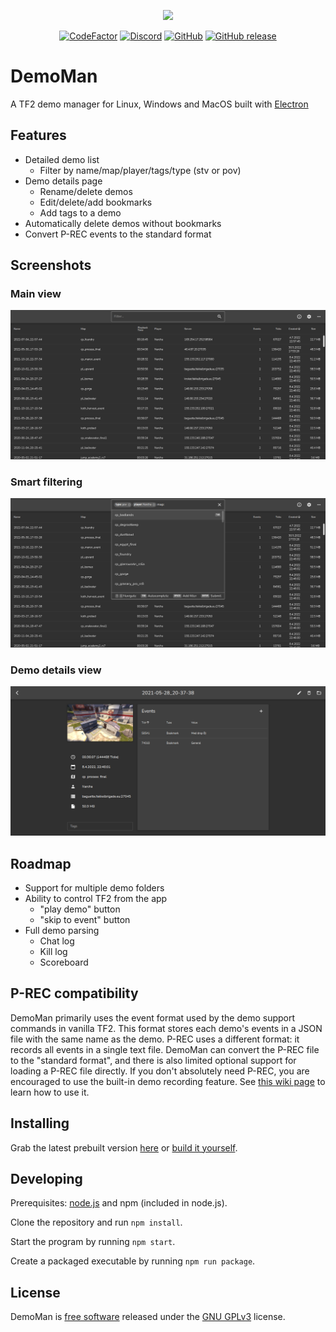 <p align="center">
  <img src="https://raw.githubusercontent.com/narcha/demoman/main/githubassets/Banner.png"
       height="200">
</p>
<p align="center">
  <a href="https://www.codefactor.io/repository/github/narcha/demoman" alt="CodeFactor">
    <img alt="CodeFactor" src="https://img.shields.io/codefactor/grade/github/narcha/demoman?style=for-the-badge"></a>
  <a href="https://discord.gg/GduKxhYFhR">
    <img alt="Discord" src="https://img.shields.io/discord/966262251944292372?style=for-the-badge"></a>
  <a href="https://github.com/Narcha/DemoMan/blob/main/LICENSE.txt">
    <img alt="GitHub" src="https://img.shields.io/github/license/Narcha/Demoman?style=for-the-badge"></a>
  <a href="https://github.com/Narcha/DemoMan/releases/latest">
    <img alt="GitHub release" src="https://img.shields.io/github/v/release/narcha/demoman?include_prereleases&style=for-the-badge"></a>
</p>

# DemoMan

A TF2 demo manager for Linux, Windows and MacOS built with [Electron](https://www.electronjs.org/)

## Features

- Detailed demo list
  - Filter by name/map/player/tags/type (stv or pov)
- Demo details page
  - Rename/delete demos
  - Edit/delete/add bookmarks
  - Add tags to a demo
- Automatically delete demos without bookmarks
- Convert P-REC events to the standard format

## Screenshots

### Main view

![Main view](/githubassets/screenshots/main.png)

### Smart filtering

![Smart filtering](/githubassets/screenshots/filter.png)

### Demo details view

![Demo details view](/githubassets/screenshots/details.png)

## Roadmap

- Support for multiple demo folders
- Ability to control TF2 from the app
  - "play demo" button
  - "skip to event" button
- Full demo parsing
  - Chat log
  - Kill log
  - Scoreboard

## P-REC compatibility

DemoMan primarily uses the event format used by the demo support commands in vanilla TF2.
This format stores each demo's events in a JSON file with the same name as the demo.
P-REC uses a different format: it records all events in a single text file.
DemoMan can convert the P-REC file to the "standard format", and there is also
limited optional support for loading a P-REC file directly. If you don't absolutely need P-REC,
you are encouraged to use the built-in demo recording feature.
See [this wiki page](https://github.com/Narcha/DemoMan/wiki/Setting-up-demo-recording) to learn how to use it.

## Installing

Grab the latest prebuilt version [here](https://github.com/Narcha/DemoMan/releases) or [build it yourself](#Developing).

## Developing

Prerequisites: [node.js](https://nodejs.org/en/download/) and npm (included in node.js).

Clone the repository and run `npm install`.

Start the program by running `npm start`.

Create a packaged executable by running `npm run package`.

## License

DemoMan is [free software](https://www.gnu.org/philosophy/free-sw.html) released under the [GNU GPLv3](LICENSE.txt) license.
